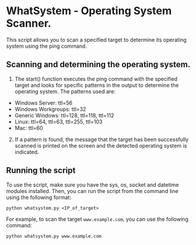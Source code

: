 # WhatSystem - Operating System Scanner.
This script allows you to scan a specified target to determine its operating system using the ping command.

## Scanning and determining the operating system.
1. The start() function executes the ping command with the specified target and looks for specific patterns in the output to determine the operating system. The patterns used are:
* Windows Server: ttl=56
* Windows Workgroups: ttl=32
* Generic Windows: ttl=128, ttl=118, ttl=112
* Linux: ttl=64, ttl=63, ttl=255, ttl=103
* Mac: ttl=60

2. If a pattern is found, the message that the target has been successfully scanned is printed on the screen and the detected operating system is indicated.

## Running the script
To use the script, make sure you have the sys, os, socket and datetime modules installed. Then, you can run the script from the command line using the following format:
```
python whatsystem.py <IP_of_target>
```
For example, to scan the target `www.example.com`, you can use the following command:
```
python whatsystem.py www.example.com
```